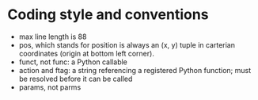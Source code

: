 Coding style and conventions
============================

* max line length is 88
* pos, which stands for position is always an (x, y) tuple in carterian coordinates (origin at bottom left corner).
* funct, not func: a Python callable
* action and ftag: a string referencing a registered Python function; must be resolved before it can be called
* params, not parms
